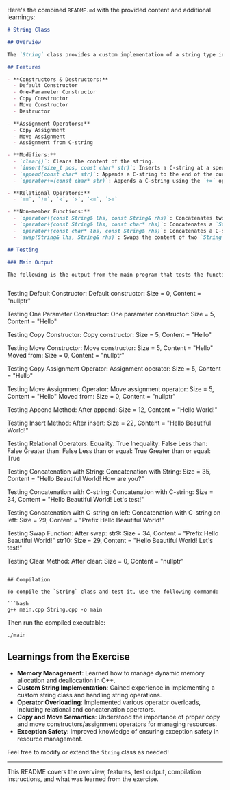 Here's the combined `README.md` with the provided content and additional learnings:

```markdown
# String Class

## Overview

The `String` class provides a custom implementation of a string type in C++. It supports various functionalities including construction, assignment, modification, concatenation, and relational operations. 

## Features

- **Constructors & Destructors:**
  - Default Constructor
  - One-Parameter Constructor
  - Copy Constructor
  - Move Constructor
  - Destructor

- **Assignment Operators:**
  - Copy Assignment
  - Move Assignment
  - Assignment from C-string

- **Modifiers:**
  - `clear()`: Clears the content of the string.
  - `insert(size_t pos, const char* str)`: Inserts a C-string at a specified position.
  - `append(const char* str)`: Appends a C-string to the end of the current string.
  - `operator+=(const char* str)`: Appends a C-string using the `+=` operator.

- **Relational Operators:**
  - `==`, `!=`, `<`, `>`, `<=`, `>=`

- **Non-member Functions:**
  - `operator+(const String& lhs, const String& rhs)`: Concatenates two `String` objects.
  - `operator+(const String& lhs, const char* rhs)`: Concatenates a `String` object with a C-string.
  - `operator+(const char* lhs, const String& rhs)`: Concatenates a C-string with a `String` object.
  - `swap(String& lhs, String& rhs)`: Swaps the content of two `String` objects.

## Testing

### Main Output

The following is the output from the main program that tests the functionality of the `String` class:



```
Testing Default Constructor:
Default constructor: Size = 0, Content = "nullptr"

Testing One Parameter Constructor:
One parameter constructor: Size = 5, Content = "Hello"

Testing Copy Constructor:
Copy constructor: Size = 5, Content = "Hello"

Testing Move Constructor:
Move constructor: Size = 5, Content = "Hello"
Moved from: Size = 0, Content = "nullptr"

Testing Copy Assignment Operator:
Assignment operator: Size = 5, Content = "Hello"

Testing Move Assignment Operator:
Move assignment operator: Size = 5, Content = "Hello"
Moved from: Size = 0, Content = "nullptr"

Testing Append Method:
After append: Size = 12, Content = "Hello World!"

Testing Insert Method:
After insert: Size = 22, Content = "Hello Beautiful World!"

Testing Relational Operators:
Equality: True
Inequality: False
Less than: False
Greater than: False
Less than or equal: True
Greater than or equal: True

Testing Concatenation with String:
Concatenation with String: Size = 35, Content = "Hello Beautiful World! How are you?"

Testing Concatenation with C-string:
Concatenation with C-string: Size = 34, Content = "Hello Beautiful World! Let's test!"

Testing Concatenation with C-string on left:
Concatenation with C-string on left: Size = 29, Content = "Prefix Hello Beautiful World!"

Testing Swap Function:
After swap:
str9: Size = 34, Content = "Prefix Hello Beautiful World!"
str10: Size = 29, Content = "Hello Beautiful World! Let's test!"

Testing Clear Method:
After clear: Size = 0, Content = "nullptr"
```

## Compilation

To compile the `String` class and test it, use the following command:

```bash
g++ main.cpp String.cpp -o main
```

Then run the compiled executable:

```bash
./main
```

## Learnings from the Exercise

- **Memory Management**: Learned how to manage dynamic memory allocation and deallocation in C++.
- **Custom String Implementation**: Gained experience in implementing a custom string class and handling string operations.
- **Operator Overloading**: Implemented various operator overloads, including relational and concatenation operators.
- **Copy and Move Semantics**: Understood the importance of proper copy and move constructors/assignment operators for managing resources.
- **Exception Safety**: Improved knowledge of ensuring exception safety in resource management.

Feel free to modify or extend the `String` class as needed!

---

This README covers the overview, features, test output, compilation instructions, and what was learned from the exercise.
